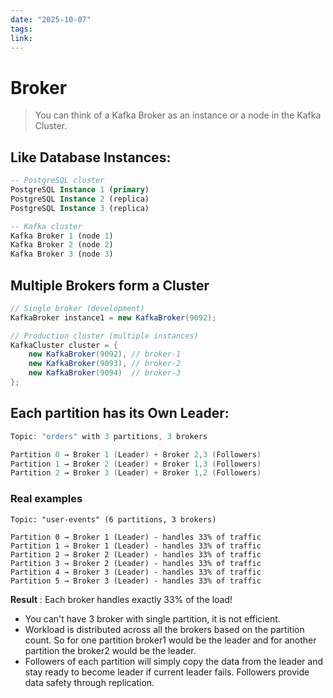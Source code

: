 ```yaml
---
date: "2025-10-07"
tags: 
link:
---
```


# Broker

> You can think of a Kafka Broker as an instance or a node in the Kafka Cluster.

## Like Database Instances:

```sql
-- PostgreSQL cluster
PostgreSQL Instance 1 (primary)
PostgreSQL Instance 2 (replica) 
PostgreSQL Instance 3 (replica)

-- Kafka cluster  
Kafka Broker 1 (node 1)
Kafka Broker 2 (node 2)
Kafka Broker 3 (node 3)
```

## Multiple Brokers form a Cluster

```java
// Single broker (development)
KafkaBroker instance1 = new KafkaBroker(9092);

// Production cluster (multiple instances)
KafkaCluster cluster = {
    new KafkaBroker(9092), // broker-1
    new KafkaBroker(9093), // broker-2  
    new KafkaBroker(9094)  // broker-3
};
```


## Each partition has its Own Leader:


```java
Topic: "orders" with 3 partitions, 3 brokers

Partition 0 → Broker 1 (Leader) + Broker 2,3 (Followers)
Partition 1 → Broker 2 (Leader) + Broker 1,3 (Followers)  
Partition 2 → Broker 3 (Leader) + Broker 1,2 (Followers)
```

### Real examples
```text
Topic: "user-events" (6 partitions, 3 brokers)

Partition 0 → Broker 1 (Leader) - handles 33% of traffic
Partition 1 → Broker 1 (Leader) - handles 33% of traffic  
Partition 2 → Broker 2 (Leader) - handles 33% of traffic
Partition 3 → Broker 2 (Leader) - handles 33% of traffic
Partition 4 → Broker 3 (Leader) - handles 33% of traffic
Partition 5 → Broker 3 (Leader) - handles 33% of traffic
```
**Result** : Each broker handles exactly 33% of the load!

- You can't have 3 broker with single partition, it is not efficient. 
- Workload is distributed across all the brokers based on the partition count. So for one partition broker1 would be the leader and for another partition the broker2 would be the leader. 
- Followers of each partition will simply copy the data from the leader and stay ready to become leader if current leader fails. Followers provide data safety through replication.